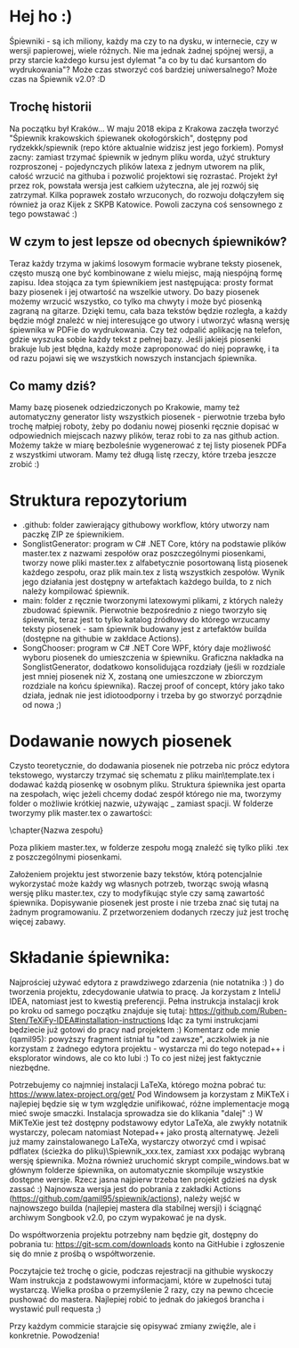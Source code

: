 # Hej ho :)
Śpiewniki - są ich miliony, każdy ma czy to na dysku, w internecie, czy w wersji papierowej, wiele różnych. Nie ma jednak żadnej spójnej wersji, a przy starcie każdego kursu jest dylemat "a co by tu dać kursantom do wydrukowania"? Może czas stworzyć coś bardziej uniwersalnego? Może czas na Śpiewnik v2.0? :D

## Trochę historii
Na początku był Kraków...
W maju 2018 ekipa z Krakowa zaczęła tworzyć "Śpiewnik krakowskich śpiewanek okołogórskich", dostępny pod rydzekkk/spiewnik (repo które aktualnie widzisz jest jego forkiem). Pomysł zacny: zamiast trzymać śpiewnik w jednym pliku worda, użyć struktury rozproszonej - pojedynczych plików latexa z jednym utworem na plik, całość wrzucić na githuba i pozwolić projektowi się rozrastać. Projekt żył przez rok, powstała wersja jest całkiem użyteczna, ale jej rozwój się zatrzymał. Kilka poprawek zostało wrzuconych, do rozwoju dołączyłem się również ja oraz Kijek z SKPB Katowice. Powoli zaczyna coś sensownego z tego powstawać :)

## W czym to jest lepsze od obecnych śpiewników?
Teraz każdy trzyma w jakimś losowym formacie wybrane teksty piosenek, często muszą one być kombinowane z wielu miejsc, mają niespójną formę zapisu. Idea stojąca za tym śpiewnikiem jest następująca: prosty format bazy piosenek i jej otwartość na wszelkie utwory. Do bazy piosenek możemy wrzucić wszystko, co tylko ma chwyty i może być piosenką zagraną na gitarze. Dzięki temu, cała baza tekstów będzie rozległa, a każdy będzie mógł znaleźć w niej interesujące go utwory i utworzyć własną wersję śpiewnika w PDFie do wydrukowania. Czy też odpalić aplikację na telefon, gdzie wyszuka sobie każdy tekst z pełnej bazy. Jeśli jakiejś piosenki brakuje lub jest błędna, każdy może zaproponować do niej poprawkę, i ta od razu pojawi się we wszystkich nowszych instancjach śpiewnika.

## Co mamy dziś?
Mamy bazę piosenek odziedziczonych po Krakowie, mamy też automatyczny generator listy wszystkich piosenek - pierwotnie trzeba było trochę małpiej roboty, żeby po dodaniu nowej piosenki ręcznie dopisać w odpowiednich miejscach nazwy plików, teraz robi to za nas github action. Możemy także w miarę bezboleśnie wygenerować z tej listy piosenek PDFa z wszystkimi utworam. Mamy też długą listę rzeczy, które trzeba jeszcze zrobić :)

# Struktura repozytorium
- .github: folder zawierający githubowy workflow, który utworzy nam paczkę ZIP ze śpiewnikiem.
- SonglistGenerator: program w C# .NET Core, który na podstawie plików master.tex z nazwami zespołów oraz poszczególnymi piosenkami, tworzy nowe pliki master.tex z alfabetycznie posortowaną listą piosenek każdego zespołu, oraz plik main.tex z listą wszystkich zespołów. Wynik jego działania jest dostępny w artefaktach każdego builda, to z nich należy kompilować śpiewnik.
- main: folder z ręcznie tworzonymi latexowymi plikami, z których należy zbudować śpiewnik. Pierwotnie bezpośrednio z niego tworzyło się śpiewnik, teraz jest to tylko katalog źródłowy do którego wrzucamy teksty piosenek - sam śpiewnik budowany jest z artefaktów builda (dostępne na githubie w zakłdace Actions).
- SongChooser: program w C# .NET Core WPF, który daje możliwość wyboru piosenek do umieszczenia w śpiewniku. Graficzna nakładka na SonglistGenerator, dodatkowo konsolidująca rozdziały (jeśli w rozdziale jest mniej piosenek niż X, zostaną one umieszczone w zbiorczym rozdziale na końcu śpiewnika). Raczej proof of concept, który jako tako działa, jednak nie jest idiotoodporny i trzeba by go stworzyć porządnie od nowa ;)

# Dodawanie nowych piosenek
Czysto teoretycznie, do dodawania piosenek nie potrzeba nic prócz edytora tekstowego, wystarczy trzymać się schematu z pliku main\template.tex i dodawać każdą piosenkę w osobnym pliku.
Struktura śpiewnika jest oparta na zespołach, więc jeżeli chcemy dodać zespół którego nie ma, tworzymy folder o możliwie krótkiej nazwie, używając _ zamiast spacji.
W folderze tworzymy plik master.tex o zawartości:

\chapter{Nazwa zespołu}

Poza plikiem master.tex, w folderze zespołu mogą znaleźć się tylko pliki .tex z poszczególnymi piosenkami.

Założeniem projektu jest stworzenie bazy tekstów, którą potencjalnie wykorzystać może każdy wg własnych potrzeb, tworząc swoją własną wersję pliku master.tex, czy to modyfikując style czy samą zawartość śpiewnika.
Dopisywanie piosenek jest proste i nie trzeba znać się tutaj na żadnym programowaniu. Z przetworzeniem dodanych rzeczy już jest trochę więcej zabawy.

# Składanie śpiewnika:
Najprościej używać edytora z prawdziwego zdarzenia (nie notatnika :) ) do tworzenia projektu, zdecydowanie ułatwia to pracę. Ja korzystam z InteliJ IDEA, natomiast jest to kwestią preferencji.
Pełna instrukcja instalacji krok po kroku od samego początku znajduje się tutaj:
https://github.com/Ruben-Sten/TeXiFy-IDEA#installation-instructions
Idąc za tymi instrukcjami będziecie już gotowi do pracy nad projektem :)
Komentarz ode mnie (qamil95): powyższy fragment istniał tu "od zawsze", aczkolwiek ja nie korzystam z żadnego edytora projektu - wystarcza mi do tego notepad++ i eksplorator windows, ale co kto lubi :) To co jest niżej jest faktycznie niezbędne.

Potrzebujemy co najmniej instalacji LaTeXa, którego można pobrać tu: https://www.latex-project.org/get/
Pod Windowsem ja korzystam z MiKTeX i najlepiej będzie się w tym względzie unifikować, różne implementacje mogą mieć swoje smaczki.
Instalacja sprowadza sie do klikania "dalej" :)
W MiKTeXie jest też dostępny podstawowy edytor LaTeXa, ale zwykły notatnik wystarczy, polecam natomiast Notepad++ jako prostą alternatywę.
Jeżeli już mamy zainstalowanego LaTeXa, wystarczy otworzyć cmd i wpisać pdflatex (ścieżka do pliku)\Spiewnik_xxx.tex, zamiast xxx podając wybraną wersję śpiewnika. Można również uruchomić skrypt compile_windows.bat w głównym folderze śpiewnika, on automatycznie skompiluje wszystkie dostępne wersje.
Rzecz jasna najpierw trzeba ten projekt gdzieś na dysk zassać :) Najnowsza wersja jest do pobrania z zakładki Actions (https://github.com/qamil95/spiewnik/actions), należy wejść w najnowszego builda (najlepiej mastera dla stabilnej wersji) i ściągnąć archiwym Songbook v2.0, po czym wypakować je na dysk.

Do współtworzenia projektu potrzebny nam będzie git, dostępny do pobrania tu: https://git-scm.com/downloads
konto na GitHubie i zgłoszenie się do mnie z prośbą o współtworzenie.

Poczytajcie też trochę o gicie, podczas rejestracji na githubie wyskoczy Wam instrukcja z podstawowymi informacjami, które w zupełności tutaj wystarczą.
Wielka prośba o przemyślenie 2 razy, czy na pewno chcecie pushować do mastera. Najlepiej robić to jednak do jakiegoś brancha i wystawić pull requesta ;)

Przy każdym commicie starajcie się opisywać zmiany zwięźle, ale i konkretnie.
Powodzenia!
